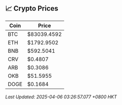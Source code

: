 ## 📈 Crypto Prices

| Coin | Price |
| ---- | ----- |
| BTC | $83039.4592 |
| ETH | $1792.9502 |
| BNB | $592.5041 |
| CRV | $0.4807 |
| ARB | $0.3086 |
| OKB | $51.5955 |
| DOGE | $0.1684 |

_Last Updated: 2025-04-06 03:26:57.077 +0800 HKT_